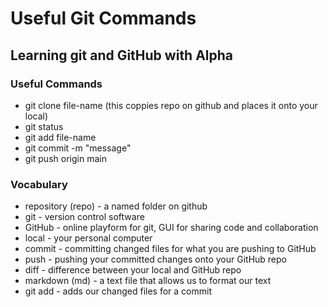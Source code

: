 # Useful Git Commands

## Learning git and GitHub with Alpha

### Useful Commands
- git clone file-name (this coppies repo on github and places it onto your local)
- git status
- git add file-name
- git commit -m "message"
- git push origin main

### Vocabulary
- repository (repo) - a named folder on github
- git - version control software
- GitHub - online playform for git, GUI for sharing code and collaboration
- local - your personal computer
- commit - committing changed files for what you are pushing to GitHub
- push - pushing your committed changes onto your GitHub repo
- diff - difference between your local and GitHub repo
- markdown (md) - a text file that allows us to format our text
- git add - adds our changed files for a commit
